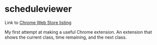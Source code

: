 # scheduleviewer
Link to [Chrome Web Store listing](https://chrome.google.com/webstore/detail/schedule-viewer/nbknoedcdfckapebmiehoiklklihpjmo?authuser=2)

My first attempt at making a useful Chrome extension.
An extension that shows the current class, time remaining, and the next class.
